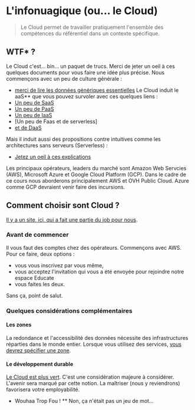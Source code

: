 # L'infonuagique (ou... le Cloud)
> Le Cloud permet de travailler pratiquement l'ensemble des compétences du référentiel dans un contexte spécifique.
## WTF* ?
Le Cloud c'est... bin... un paquet de trucs. Merci de jeter un oeil à ces quelques documents pour vous faire une idée plus précise. Nous commençons avec un peu de culture générale :
- [merci de lire les données génériques essentielles](https://fr.wikipedia.org/wiki/Cloud_computing)
Le Cloud induit le aaS** que vous pouvez survoler avec ces quelques liens : 
- [Un peu de SaaS](https://fr.wikipedia.org/wiki/Software_as_a_service)
- [Un peu de PaaS](https://fr.wikipedia.org/wiki/Platform_as_a_service)
- [Un peu de IaaS](https://fr.wikipedia.org/wiki/Infrastructure_as_a_service)
- [Un peu de Faas et de serverless]
- [et de DaaS](https://fr.wikipedia.org/wiki/Data_as_a_service)

Mais il induit aussi des propositions contre intuitives comme les architectures sans serveurs (Serverless) :
- [Jetez un oeil à ces explications](https://www.simform.com/serverless-architecture-guide/)

Les principaux opérateurs, leaders du marché sont Amazon Web Servcies (AWS), Microsoft Azure et Google Cloud Platform (GCP). Dans le cadre de ce cours nous aborderons principalement AWS et OVH Public Cloud. Azure comme GCP devraient venir faire des incursions.

## Comment choisir sont Cloud ?
[Il y a un site, ici, qui a fait une partie du job pour nous](https://www.cloudcomparisontool.com/).

### Avant de commencer
Il vous faut des comptes chez des opérateurs. Commençons avec AWS. Pour ce faire, deux options :
- vous vous inscrivez par vous même,
- vous acceptez l'invitation qui vous a été envoyée pour rejoindre notre espace Educate
- vous faites les deux.

Sans ça, point de salut.
### Quelques considérations complémentaires
#### Les zones
La redondance et l'accessibilité des données nécessite des infrastructures réparties dans le monde entier. Lorsque vous utilisez des services, [vous devrez spécifier une zone](https://aws.amazon.com/fr/about-aws/global-infrastructure/regions_az/).
#### Le développement durable
[Le Cloud est plus vert](https://aws.amazon.com/fr/about-aws/sustainability/?p=ngi&loc=5). C'est une considération majeure à considérer. L'avenir sera marqué par cette notion. La maîtriser (nous y reviendrons) favorisera votre employabilité.

* Wouhaa Trop Fou !
** Non, ça n'était pas un jeu de mot...